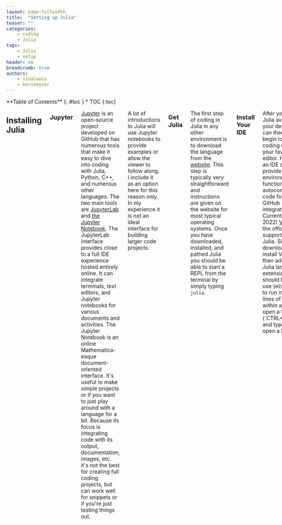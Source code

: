 ```yaml
---
layout: page-fullwidth
title:  "Setting up Julia"
teaser: ""
categories:
    - coding
    - Julia
tags:
    - Julia
    - setup
header: no
breadcrumb: true
authors:
    - sinalewis
    - korismyser
---
```

<div class="row">
<div class="medium-4 medium-push-8 columns" markdown="1">
<div class="panel radius" markdown="1">
**Table of Contents**
{: #toc }
*  TOC
{:toc}
</div>
</div><!-- /.medium-4.columns -->

<div class="medium-8 medium-pull-4 columns" markdown="1">

## Installing Julia

### Jupyter

[Jupyter](https://jupyter.org/about) is an open-source project developed on GitHub that has numerous tools that make it easy to dive into coding with Julia, Python, C++, and numerous other languages. The two main tools are [JupyterLab](https://docs.jupyter.org/en/latest/start/index.html#id3) and [the Jupyter Notebook](https://docs.jupyter.org/en/latest/start/index.html#id2). The JupyterLab interface provides close to a full IDE experience hosted entirely online. It can integrate terminals, text editors, and Jupyter notebooks for various documents and activities. The Jupyter Notebook is an online Mathematica-esque document-oriented interface. It's useful to make simple projects or if you want to just play around with a language for a bit. Because its focus is integrating code with its output, documentation, images, etc. it's not the best for creating full coding projects, but can work well for snippets or if you're just testing things out.

A lot of introductions to Julia will use Jupyter notebooks to provide examples or allow the viewer to follow along. I include it as an option here for this reason only. In my experience it is not an ideal interface for building larger code projects.

### Get Julia

The first step of coding in Julia in any other environment is to download the language from the [website](https://julialang.org/). This step is typically very straightforward and instructions are given on the website for most typical operating systems. Once you have downloaded, installed, and pathed Julia you should be able to start a REPL from the terminal by simply typing `julia`. 

### Install Your IDE

After you have Julia available on your device you can theoretically begin to start coding using your favorite text editor. However, an IDE can provide a nicer environment with functionality like autocomplete, code formatting, GitHub integration, etc. Currently (Jul. 2022) [VS Code](https://code.visualstudio.com/) is the officially supported IDE for Julia. Simply download and install VS Code, then add the Julia language extension. You should be able to use `SHIFT+ENTER` to run individual lines of code within a file. Or open a terminal (`CTRL+SHIFT+\``) and type Julia to open a REPL.

## Starting a New Project

Julia uses modules ...

### Using a Template

Getting a new project started in Julia can be a little tricky if you want to use a template and upload it to GitHub. There are a few steps you want to make sure you do in the correct order, or you'll need to restart.

You can start by creating a new repository on GitHub. It's important to make sure the repository name ends `.jl`, or we won't be able to push the project that we made with the template. Don't initialize the repository with anything, the template will take care of that.

Start up Julia in a terminal. This can be a local terminal or within your IDE of choice. Using the package manager, accessed by pressing the `]` key, add the package PkgTemplates. Back in the main environment, accessed by pressing backspace so that the line reads `julia>`, we want to tell Julia we want to use the package PkgTemplates. Once we do this we can assign a template object. For this step we need to either have a Git username set locally or pass it to the template initializer. We can then use the template object to create a template.  Altogether this looks like
```julia
    julia> ]
    pkg> add PkgTemplates
    *press backspace*
    julia> using PkgTemplates
    julia> t = Template(user="git_username")
    julia> t("packageName.jl")
```
Make sure that the package name used in the last step matches the repository name on GitHub.

The last step is to connect the repository made on GitHub with the package just made locally. For this I use GitKraken, a desktop app for using Git. The process in GitKraken is to first open the local repository. It will be located at `~/.julia/dev`. Then, simply push the package to GitHub, and you're done!

## Components of Julia

Julia is focused around a few different buildings blocks. Some of the most important ones are the package, the environment, and the module.

### Packages

### Environments

Julia environments keep track of the different packages and their versions that you have added to a project. Typically, you want to load the environment of the project that you are working on when you start up Julia. To facilitate this you can add the following block of code to your `.julia/config/startup.jl` file.

```julia
using Pkg
if isfile("Project.toml") && isfile("Manifest.toml")
    Pkg.activate(".")
end
```

### Modules

## Learning Julia

[JuliaAcademy](https://juliaacademy.com/courses/)